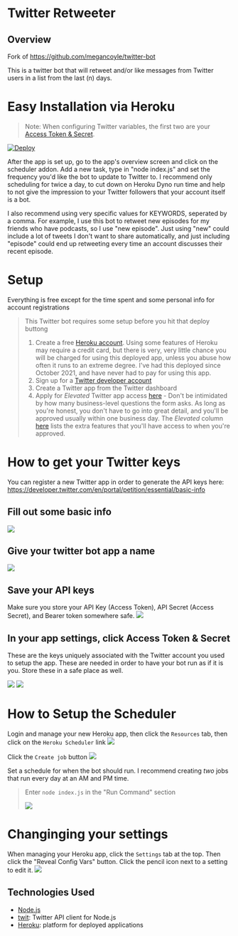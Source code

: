 # Twitter Retweeter

## Overview

Fork of https://github.com/megancoyle/twitter-bot

This is a twitter bot that will retweet and/or like messages from Twitter users in a list from the last (n) days.

# Easy Installation via Heroku
> Note: When configuring Twitter variables, the first two are your [Access Token & Secret]("#access-keys").

[![Deploy](https://www.herokucdn.com/deploy/button.svg)](https://heroku.com/deploy)

After the app is set up, go to the app's overview screen and click on the scheduler addon. Add a new task, type in "node index.js" and set the frequency you'd like the bot to update to Twitter to. I recommend only scheduling for twice a day, to cut down on Heroku Dyno run time and help to not give the impression to your Twitter followers that your account itself is a bot.

I also recommend using very specific values for KEYWORDS, seperated by a comma. For example, I use this bot to retweet new episodes for my friends who have podcasts, so I use "new episode". Just using "new" could include a lot of tweets I don't want to share automatically, and just including "episode" could end up retweeting every time an account discusses their recent episode.

# Setup
Everything is free except for the time spent and some personal info for account registrations
> This Twitter bot requires some setup before you hit that deploy buttong
> 1. Create a free [Heroku account](https://signup.heroku.com/login). Using some features of Heroku may require a credit card, but there is very, very little chance you will be charged for using this deployed app, unless you abuse how often it runs to an extreme degree. I've had this deployed since October 2021, and have never had to pay for using this app.
> 2. Sign up for a [Twitter developer account](https://developer.twitter.com/en/portal/dashboard)
> 3. Create a Twitter app from the Twitter dashboard
> 4. Apply for *Elevated* Twitter app access [here](https://developer.twitter.com/en/docs/twitter-ads-api/apply) - Don't be intimidated by how many business-level questions the form asks. As long as you're honest, you don't have to go into great detail, and you'll be approved usually within one business day. The *Elevated* column [here](https://developer.twitter.com/en/docs/twitter-api/getting-started/about-twitter-api#v2-access-level) lists the extra features that you'll have access to when you're approved.

# How to get your Twitter keys
You can register a new Twitter app in order to generate the API keys here:
https://developer.twitter.com/en/portal/petition/essential/basic-info

## Fill out some basic info
![](img/Step1.png)

## Give your twitter bot app a name
![](img/Step2.png)

## Save your API keys
Make sure you store your API Key (Access Token), API Secret (Access Secret), and Bearer token somewhere safe.
![](img/Step3.png)

<a id="access-keys"></a>
## In your app settings, click Access Token & Secret
These are the keys uniquely associated with the Twitter account you used to setup the app. These are needed in order to have your bot run as if it is you. Store these in a safe place as well.

![](img/Step4.png)
![](img/Step5.png)

# How to Setup the Scheduler
Login and manage your new Heroku app, then click the `Resources` tab, then click on the `Heroku Scheduler` link
![](img/Step6.png)

Click the `Create job` button
![](img/Step7.png)

Set a schedule for when the bot should run. I recommend creating *two* jobs that run every day at an AM and PM time.
> Enter `node index.js` in the "Run Command" section
>
> ![](img/Step8.png)

# Changinging your settings
When managing your Heroku app, click the `Settings` tab at the top. Then click the "Reveal Config Vars" button. Click the pencil icon next to a setting to edit it.
![](img/Step9.png)

## Technologies Used

- [Node.js](https://nodejs.org/en/)
- [twit](https://github.com/ttezel/twit): Twitter API client for Node.js
- [Heroku](http://heroku.com/): platform for deployed applications
